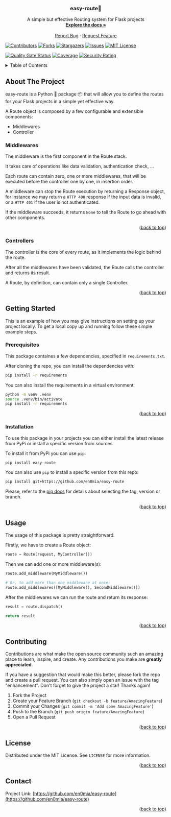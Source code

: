<!-- Improved compatibility of back to top link: See: https://github.com/othneildrew/Best-README-Template/pull/73 -->
<a name="readme-top"></a>
<!--
*** Thanks for checking out the Best-README-Template. If you have a suggestion
*** that would make this better, please fork the repo and create a pull request
*** or simply open an issue with the tag "enhancement".
*** Don't forget to give the project a star!
*** Thanks again! Now go create something AMAZING! :D
-->
<!-- PROJECT LOGO -->
<br />
<div align="center">
<h3 align="center">easy-route🚦</h3>

  <p align="center">
    A simple but effective Routing system for Flask projects
    <br />
    <a href="https://github.com/en0mia/easy-route"><strong>Explore the docs »</strong></a>
    <br />
    <br />
    <a href="https://github.com/en0mia/easy-route/issues">Report Bug</a>
    ·
    <a href="https://github.com/en0mia/easy-route/issues">Request Feature</a>
  </p>
</div>

<!-- PROJECT SHIELDS -->
<!--
*** I'm using markdown "reference style" links for readability.
*** Reference links are enclosed in brackets [ ] instead of parentheses ( ).
*** See the bottom of this document for the declaration of the reference variables
*** for contributors-url, forks-url, etc. This is an optional, concise syntax you may use.
*** https://www.markdownguide.org/basic-syntax/#reference-style-links
-->
[![Contributors][contributors-shield]][contributors-url]
[![Forks][forks-shield]][forks-url]
[![Stargazers][stars-shield]][stars-url]
[![Issues][issues-shield]][issues-url]
[![MIT License][license-shield]][license-url]

[![Quality Gate Status](https://sonarcloud.io/api/project_badges/measure?project=en0mia_easy-route&metric=alert_status)](https://sonarcloud.io/summary/new_code?id=en0mia_easy-route)
[![Coverage](https://sonarcloud.io/api/project_badges/measure?project=en0mia_easy-route&metric=coverage)](https://sonarcloud.io/summary/new_code?id=en0mia_easy-route)
[![Security Rating](https://sonarcloud.io/api/project_badges/measure?project=en0mia_easy-route&metric=security_rating)](https://sonarcloud.io/summary/new_code?id=en0mia_easy-route)



<!-- TABLE OF CONTENTS -->
<details>
  <summary>Table of Contents</summary>
  <ol>
    <li>
      <a href="#about-the-project">About The Project</a>
    </li>
    <li>
      <a href="#getting-started">Getting Started</a>
      <ul>
        <li><a href="#prerequisites">Prerequisites</a></li>
        <li><a href="#installation">Installation</a></li>
      </ul>
    </li>
    <li><a href="#usage">Usage</a></li>
    <li><a href="#contributing">Contributing</a></li>
    <li><a href="#license">License</a></li>
    <li><a href="#contact">Contact</a></li>
  </ol>
</details>



<!-- ABOUT THE PROJECT -->
## About The Project

easy-route is a Python 🐍 package 📦 that will allow you to define the routes for your Flask projects in a simple yet
effective way.

A Route object is composed by a few configurable and extensible components:
- Middlewares
- Controller

### Middlewares

The middleware is the first component in the Route stack.

It takes care of operations like data validation, authentication check, ...

Each route can contain zero, one or more middlewares, that will be executed before the controller one by one, in
insertion order.

A middleware can stop the Route execution by returning a Response object, for instance we may return a `HTTP 400`
response if the input data is invalid, or a `HTTP 401` if the user is not authenticated.

If the middleware succeeds, it returns `None` to tell the Route to go ahead with other components.

<p align="right">(<a href="#readme-top">back to top</a>)</p>

### Controllers

The controller is the core of every route, as it implements the logic behind the route.

After all the middlewares have been validated, the Route calls the controller and returns its result.

A Route, by definition, can contain only a single Controller.

<p align="right">(<a href="#readme-top">back to top</a>)</p>

<!-- GETTING STARTED -->
## Getting Started

This is an example of how you may give instructions on setting up your project locally.
To get a local copy up and running follow these simple example steps.

### Prerequisites
This package containes a few dependencies, specified in `requirements.txt`.

After cloning the repo, you can install the dependencies with:
```bash
pip install -r requirements
```

You can also install the requirements in a virtual environment:
```bash
python -m venv .venv
source .venv/bin/activate
pip install -r requirements
```

<p align="right">(<a href="#readme-top">back to top</a>)</p>

### Installation

To use this package in your projects you can either install the latest release from PyPi or install a specific version 
from sources.

To install it from PyPi you can use `pip`:
```bash
pip install easy-route
```

You can also use `pip` to install a specific version from this repo:
```bash
pip install git+https://github.com/en0mia/easy-route
```
Please, refer to the [pip docs](https://pip.pypa.io/en/latest/topics/vcs-support/) for details about selecting the tag, version or branch.

<p align="right">(<a href="#readme-top">back to top</a>)</p>

<!-- USAGE EXAMPLES -->
## Usage
The usage of this package is pretty straightforward.

Firstly, we have to create a Route object:

```python
route = Route(request, MyController())
```

Then we can add one or more middleware(s):

```python
route.add_middleware(MyMiddleware())

# Or, to add more than one middleware at once:
route.add_middlewares([MyMiddleware(), SecondMiddleware()])
```

After the middlewares we can run the route and return its response:

```python
result = route.dispatch()

return result
```
<p align="right">(<a href="#readme-top">back to top</a>)</p>

<!-- CONTRIBUTING -->
## Contributing

Contributions are what make the open source community such an amazing place to learn, inspire, and create. Any contributions you make are **greatly appreciated**.

If you have a suggestion that would make this better, please fork the repo and create a pull request. You can also simply open an issue with the tag "enhancement".
Don't forget to give the project a star! Thanks again!

1. Fork the Project
2. Create your Feature Branch (`git checkout -b feature/AmazingFeature`)
3. Commit your Changes (`git commit -m 'Add some AmazingFeature'`)
4. Push to the Branch (`git push origin feature/AmazingFeature`)
5. Open a Pull Request

<p align="right">(<a href="#readme-top">back to top</a>)</p>



<!-- LICENSE -->
## License

Distributed under the MIT License. See `LICENSE` for more information.

<p align="right">(<a href="#readme-top">back to top</a>)</p>



<!-- CONTACT -->
## Contact

Project Link: [https://github.com/en0mia/easy-route](https://github.com/en0mia/easy-route)

<p align="right">(<a href="#readme-top">back to top</a>)</p>

<!-- MARKDOWN LINKS & IMAGES -->
<!-- https://www.markdownguide.org/basic-syntax/#reference-style-links -->
[contributors-shield]: https://img.shields.io/github/contributors/en0mia/easy-route.svg?style=for-the-badge
[contributors-url]: https://github.com/en0mia/easy-route/graphs/contributors
[forks-shield]: https://img.shields.io/github/forks/en0mia/easy-route.svg?style=for-the-badge
[forks-url]: https://github.com/en0mia/easy-route/network/members
[stars-shield]: https://img.shields.io/github/stars/en0mia/easy-route.svg?style=for-the-badge
[stars-url]: https://github.com/en0mia/easy-route/stargazers
[issues-shield]: https://img.shields.io/github/issues/en0mia/easy-route.svg?style=for-the-badge
[issues-url]: https://github.com/en0mia/easy-route/issues
[license-shield]: https://img.shields.io/github/license/en0mia/easy-route.svg?style=for-the-badge
[license-url]: https://github.com/en0mia/easy-route/blob/main/LICENSE
